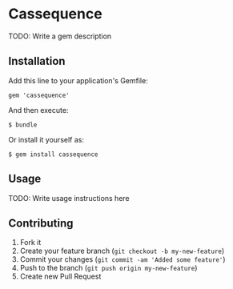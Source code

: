 # Cassequence

TODO: Write a gem description

## Installation

Add this line to your application's Gemfile:

    gem 'cassequence'

And then execute:

    $ bundle

Or install it yourself as:

    $ gem install cassequence

## Usage

TODO: Write usage instructions here

## Contributing

1. Fork it
2. Create your feature branch (`git checkout -b my-new-feature`)
3. Commit your changes (`git commit -am 'Added some feature'`)
4. Push to the branch (`git push origin my-new-feature`)
5. Create new Pull Request
